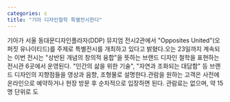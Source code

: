 ```yaml
---
categories: c
title: "기아 디자인철학 특별전시한다"
---
```

기아가 서울 동대문디자인플라자(DDP) 뮤지엄 전시2관에서 "Opposites United"(오퍼짓 유나이티드)를 주제로 특별전시를 개최하고 있다고 밝혔다.오는 23일까지 계속되는 이번 전시는 "상반된 개념의 창의적 융합"을 뜻하는 브랜드 디자인 철학을 표현하는 전시관 6곳에서 운영된다. "인간의 삶을 위한 기술", "자연과 조화되는 대담함" 등 브랜드 디자인의 지향점들을 영상과 음향, 조형물로 설명한다.관람을 원하는 고객은 사전에 온라인으로 예약하거나 현장 방문 후 순차적으로 입장하면 된다. 관람료는 없으며, 약 15명 단위로 도